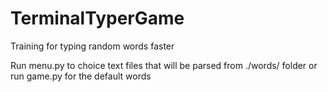 # TerminalTyperGame
Training for typing random words faster

Run menu.py to choice text files that will be parsed from ./words/ folder 
or run game.py for the default words 
